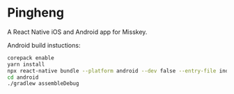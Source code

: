 # Pingheng

A React Native iOS and Android app for Misskey.

Android build instuctions:

```sh
corepack enable
yarn install
npx react-native bundle --platform android --dev false --entry-file index.js --bundle-output android/app/src/main/assets/index.android.bundle --assets-dest android/app/src/main/res
cd android
./gradlew assembleDebug
```